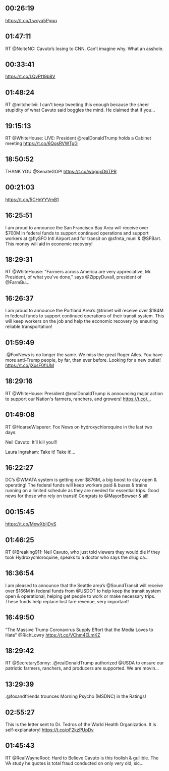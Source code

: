 ## 00:26:19
https://t.co/Lwcyq5Pgpq
## 01:47:11
RT @NolteNC: Cavuto’s losing to CNN. Can’t imagine why. What an asshole.
## 00:33:41
https://t.co/LQvPt19b8V
## 01:48:24
RT @mitchellvii: I can't keep tweeting this enough because the sheer stupidity of what Cavuto said boggles the mind. He claimed that if you…
## 19:15:13
RT @WhiteHouse: LIVE: President @realDonaldTrump holds a Cabinet meeting https://t.co/6QgsRVWTgG
## 18:50:52
THANK YOU @SenateGOP! https://t.co/wbgqxD6TPR
## 00:21:03
https://t.co/5CHnYYVmB1
## 16:25:51
I am proud to announce the San Francisco Bay Area will receive over $700M in federal funds to support continued operations and support workers at @flySFO Intl Airport and for transit on @sfmta_muni &amp; @SFBart. This money will aid in economic recovery!
## 18:29:31
RT @WhiteHouse: "Farmers across America are very appreciative, Mr. President, of what you've done," says @ZippyDuvall, president of @FarmBu…
## 16:26:37
I am proud to announce the Portland Area’s @trimet will receive over $184M in federal funds to support continued operations of their transit system. This will keep workers on the job and help the economic recovery by ensuring reliable transportation!
## 01:59:49
.@FoxNews is no longer the same. We miss the great Roger Ailes. You have more anti-Trump people, by far, than ever before. Looking for a new outlet! https://t.co/jXxsF0flUM
## 18:29:16
RT @WhiteHouse: President @realDonaldTrump is announcing major action to support our Nation's farmers, ranchers, and growers! https://t.co/…
## 01:49:08
RT @HoarseWisperer: Fox News on hydroxychloroquine in the last two days:

Neil Cavuto: It’ll kill you!!!

Laura Ingraham: Take it! Take it!…
## 16:22:27
DC’s @WMATA system is getting over $876M, a big boost to stay open &amp; operating! The federal funds will keep workers paid &amp; buses &amp; trains running on a limited schedule as they are needed for essential trips. Good news for those who rely on transit! Congrats to @MayorBowser &amp; all!
## 00:15:45
https://t.co/MxwXbIjDyS
## 01:46:25
RT @Breaking911: Neil Cavuto, who just told viewers they would die if they took Hydroxychloroquine, speaks to a doctor who says the drug ca…
## 16:36:54
I am pleased to announce that the Seattle area’s @SoundTransit will receive over $166M in federal funds from @USDOT to help keep the transit system open &amp; operational, helping get people to work or make necessary trips. These funds help replace lost fare revenue, very important!
## 16:49:50
“The Massive Trump Coronavirus Supply Effort that the Media Loves to Hate” @RichLowry https://t.co/VChm4ELmKZ
## 18:29:42
RT @SecretarySonny: .@realDonaldTrump authorized @USDA to ensure our patriotic farmers, ranchers, and producers are supported. We are movin…
## 13:29:39
.@foxandfriends trounces Morning Psycho (MSDNC) in the Ratings!
## 02:55:27
This is the letter sent to Dr. Tedros of the World Health Organization. It is self-explanatory! https://t.co/pF2kzPUpDv
## 01:45:43
RT @RealWayneRoot: Hard to Believe Cavuto is this foolish &amp; gullible. The VA study he quotes is total fraud conducted on only very old, sic…
